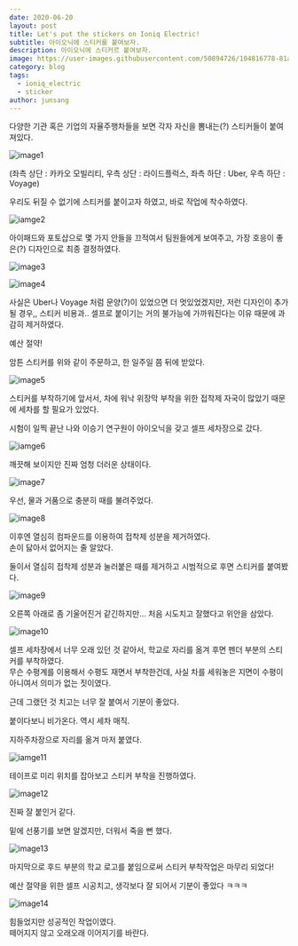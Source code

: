 ```yaml
---
date: 2020-06-20
layout: post
title: Let's put the stickers on Ioniq Electric!
subtitle: 아이오닉에 스티커를 붙여보자.
description: 아이오닉에 스티커르 붙여보자.
image: https://user-images.githubusercontent.com/50894726/104816778-81a34e00-5860-11eb-8d23-ea3570d55aa8.jpg
category: blog
tags:
  - ioniq_electric
  - sticker
author: junsang
---
```

다양한 기관 혹은 기업의 자율주행차들을 보면 각자 자신을 뽐내는(?) 스티커들이 붙여져있다.

![image1](https://user-images.githubusercontent.com/50894726/104817058-2f632c80-5862-11eb-96fb-313672cbef3f.png)

(좌측 상단 : 카카오 모빌리티, 우측 상단 : 라이드플럭스, 좌측 하단 : Uber, 우측 하단 : Voyage)

우리도 뒤질 수 없기에 스티커를 붙이고자 하였고, 바로 작업에 착수하였다.

![iamge2](https://user-images.githubusercontent.com/50894726/104817250-7140a280-5863-11eb-878a-14ab254e615f.png)

아이패드와 포토샵으로 몇 가지 안들을 끄적여서 팀원들에게 보여주고, 가장 호응이 좋은(?) 디자인으로 최종 결정하였다.

![image3](https://user-images.githubusercontent.com/50894726/104817305-d1cfdf80-5863-11eb-8346-a7c42344463a.jpg)

![image4](https://user-images.githubusercontent.com/50894726/104817306-d98f8400-5863-11eb-889f-945d05191b9f.jpg)

사실은 Uber나 Voyage 처럼 문양(?)이 있었으면 더 멋있었겠지만, 저런 디자인이 추가될 경우,, 스티커 비용과.. 셀프로 붙이기는 거의 불가능에 가까워진다는 이유 때문에 과감히 제거하였다.

예산 절약!

암튼 스티커를 위와 같이 주문하고, 한 일주일 쯤 뒤에 받았다.

![image5](https://user-images.githubusercontent.com/50894726/104817508-0d1ede00-5865-11eb-9da2-5fe242db05d5.jpg)

스티커를 부착하기에 앞서서, 차에 워낙 위장막 부착을 위한 접착제 자국이 많았기 때문에 세차를 할 필요가 있었다.

시험이 일찍 끝난 나와 이승기 연구원이 아이오닉을 갖고 셀프 세차장으로 갔다.

![iamge6](https://user-images.githubusercontent.com/50894726/104817470-cf21ba00-5864-11eb-8ade-8d4f95fc9c95.jpg)

깨끗해 보이지만 진짜 엄청 더러운 상태이다.

![image7](https://user-images.githubusercontent.com/50894726/104817543-3b9cb900-5865-11eb-9677-7dffc758eb2d.jpg)

우선, 물과 거품으로 충분히 때를 불려주었다.

![image8](https://user-images.githubusercontent.com/50894726/104817481-dea10300-5864-11eb-856a-dd41c77c4de0.jpg)

이후엔 열심히 컴파운드를 이용하여 접착제 성분을 제거하였다.  
손이 닳아서 없어지는 줄 알았다.

둘이서 열심히 접착제 성분과 눌러붙은 때를 제거하고 시범적으로 후면 스티커를 붙여봤다.

![image9](https://user-images.githubusercontent.com/50894726/104817574-76065600-5865-11eb-8c0c-9e589a4877dc.jpg)

오른쪽 아래로 좀 기울어진거 같긴하지만... 처음 시도치고 잘했다고 위안을 삼았다.

![image10](https://user-images.githubusercontent.com/50894726/104817595-97674200-5865-11eb-8e3c-18e0641511a5.jpg)

셀프 세차장에서 너무 오래 있던 것 같아서, 학교로 자리를 옮겨 후면 펜더 부분의 스티커를 부착하였다.  
무슨 수평계를 이용해서 수평도 재면서 부착한건데, 사실 차를 세워놓은 지면이 수평이 아니여서 의미가 없는 짓이였다.

근데 그랬던 것 치고는 너무 잘 붙여서 기분이 좋았다.

붙이다보니 비가온다. 역시 세차 매직.

지하주차장으로 자리를 옮겨 마저 붙였다.

![iamge11](https://user-images.githubusercontent.com/50894726/104817598-9b935f80-5865-11eb-837a-e1255858fe00.jpg)

테이프로 미리 위치를 잡아보고 스티커 부착을 진행하였다.

![image12](https://user-images.githubusercontent.com/50894726/104817601-a0581380-5865-11eb-8841-50fc643d942f.jpg)

진짜 잘 붙인거 같다.

밑에 선풍기를 보면 알겠지만, 더워서 죽을 뻔 했다.

![image13](https://user-images.githubusercontent.com/50894726/104817613-ac43d580-5865-11eb-8239-d1e063e19530.jpg)

마지막으로 후드 부분의 학교 로고를 붙임으로써 스티커 부착작업은 마무리 되었다!

예산 절약을 위한 셀프 시공치고, 생각보다 잘 되어서 기분이 좋았다 ㅋㅋㅋ

![image14](https://user-images.githubusercontent.com/50894726/104817788-d0ec7d00-5866-11eb-97f8-7b78fde77e3b.png)

힘들었지만 성공적인 작업이였다.  
떼어지지 않고 오래오래 이어지기를 바란다.
